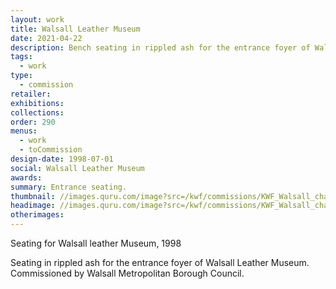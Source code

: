 ```yaml
---
layout: work
title: Walsall Leather Museum
date: 2021-04-22
description: Bench seating in rippled ash for the entrance foyer of Walsall Leather Museum. Commissioned by Walsall Metropolitan Borough Council. Designed in 1988.
tags:
  - work
type:
  - commission
retailer:
exhibitions:
collections:
order: 290
menus:
  - work
  - toCommission
design-date: 1998-07-01
social: Walsall Leather Museum
awards:
summary: Entrance seating.
thumbnail: //images.quru.com/image?src=/kwf/commissions/KWF_Walsall_chair.tif&format=jpeg&width=175&height=175&fill=auto
headimage: //images.quru.com/image?src=/kwf/commissions/KWF_Walsall_chair.tif&format=jpeg
otherimages:
---
```


Seating for Walsall leather Museum, 1998

Seating in rippled ash for the entrance foyer of Walsall Leather Museum. Commissioned by Walsall Metropolitan Borough Council.
